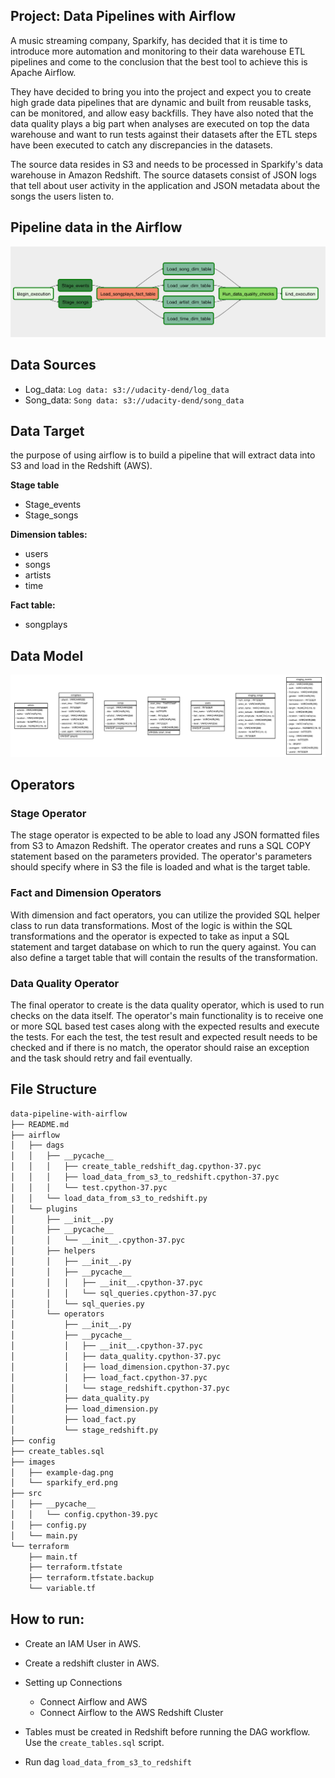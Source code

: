 ## Project: Data Pipelines with Airflow
A music streaming company, Sparkify, has decided that it is time to introduce more automation and monitoring to their data warehouse ETL 
pipelines and come to the conclusion that the best tool to achieve this is Apache Airflow.

They have decided to bring you into the project and expect you to create high grade data pipelines that are dynamic and built from 
reusable tasks, can be monitored, and allow easy backfills. They have also noted that the data quality plays a big part when analyses are executed 
on top the data warehouse and want to run tests against their datasets after the ETL steps have been executed to catch any discrepancies in the datasets.

The source data resides in S3 and needs to be processed in Sparkify's data warehouse in Amazon Redshift. The source datasets consist of JSON logs that 
tell about user activity in the application and JSON metadata about the songs the users listen to.

## Pipeline data in the Airflow
<img src="./images/example-dag.png">

## Data Sources

- Log_data: `Log data: s3://udacity-dend/log_data`
- Song_data: `Song data: s3://udacity-dend/song_data`

## Data Target

the purpose of using airflow is to build a pipeline that will extract data into S3 and load in the Redshift (AWS).

**Stage table**

- Stage_events
- Stage_songs

**Dimension tables:**

- users 
- songs 
- artists 
- time 

**Fact table:**

- songplays

## Data Model

<img src="./images/sparkify_erd.png">

## Operators

### Stage Operator
The stage operator is expected to be able to load any JSON formatted files from S3 to Amazon Redshift. The operator creates and runs a SQL COPY statement based on the parameters provided. The operator's parameters should specify where in S3 the file is loaded and what is the target table.

### Fact and Dimension Operators
With dimension and fact operators, you can utilize the provided SQL helper class to run data transformations. Most of the logic is within the SQL transformations and the operator is expected to take as input a SQL statement and target database on which to run the query against. You can also define a target table that will contain the results of the transformation.

### Data Quality Operator
The final operator to create is the data quality operator, which is used to run checks on the data itself. The operator's main functionality is to receive one or more SQL based test cases along with the expected results and execute the tests. For each the test, the test result and expected result needs to be checked and if there is no match, the operator should raise an exception and the task should retry and fail eventually.

## File Structure

``` bash
data-pipeline-with-airflow
├── README.md
├── airflow
│   ├── dags
│   │   ├── __pycache__
│   │   │   ├── create_table_redshift_dag.cpython-37.pyc
│   │   │   ├── load_data_from_s3_to_redshift.cpython-37.pyc
│   │   │   └── test.cpython-37.pyc
│   │   └── load_data_from_s3_to_redshift.py
│   └── plugins
│       ├── __init__.py
│       ├── __pycache__
│       │   └── __init__.cpython-37.pyc
│       ├── helpers
│       │   ├── __init__.py
│       │   ├── __pycache__
│       │   │   ├── __init__.cpython-37.pyc
│       │   │   └── sql_queries.cpython-37.pyc
│       │   └── sql_queries.py
│       └── operators
│           ├── __init__.py
│           ├── __pycache__
│           │   ├── __init__.cpython-37.pyc
│           │   ├── data_quality.cpython-37.pyc
│           │   ├── load_dimension.cpython-37.pyc
│           │   ├── load_fact.cpython-37.pyc
│           │   └── stage_redshift.cpython-37.pyc
│           ├── data_quality.py
│           ├── load_dimension.py
│           ├── load_fact.py
│           └── stage_redshift.py
├── config
├── create_tables.sql
├── images
│   ├── example-dag.png
│   └── sparkify_erd.png
├── src
│   ├── __pycache__
│   │   └── config.cpython-39.pyc
│   ├── config.py
│   └── main.py
└── terraform
    ├── main.tf
    ├── terraform.tfstate
    ├── terraform.tfstate.backup
    └── variable.tf
```

## How to run:

- Create an IAM User in AWS.

- Create a redshift cluster in AWS.

- Setting up Connections
	- Connect Airflow and AWS
	- Connect Airflow to the AWS Redshift Cluster

- Tables must be created in Redshift before running the DAG workflow. Use the `create_tables.sql` script.

- Run dag `load_data_from_s3_to_redshift`


